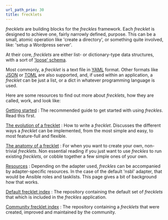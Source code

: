 ```yaml
---
url_path_prio: 30
title: frecklets
---
```


*frecklets* are building blocks for the *freckles* framework. Each *frecklet* is
designed to achieve one, fairly narrowly defined, purpose. This can be a small, atomic operation like 'create a directory', or something quite involved, like: 'setup a Wordpress server'.  

At their core, *frecklets* are either list- or dictionary-type data structures, with a sort of ['loose' schema](/doc/frecklets/evolution/#the-elastic-non-schema).

Most commonly, a *frecklet* is a text file in [YAML](http://yaml.org/) format. Other formats like [JSON](https://www.json.org/) or [TOML](https://github.com/toml-lang/toml) are also supported, and, if used within an application, a *frecklet* can be just a list, or a dict in whatever programming language is used.

Here are some resources to find out more about *frecklets*, how they are called, work, and look like:

[Getting started](/doc/getting_started)
:    The recommended guide to get started with using *freckles*. Read this first.

[The evolution of a frecklet](/doc/frecklets/evolution)
:    How to write a *frecklet*. Discusses the different ways a *frecklet* can be implemented, from the most simple and easy, to most feature-full and flexible.

[The anatomy of a frecklet](/doc/frecklets/anatomy)
:    For when you want to create your own, non-trivial *frecklets*. Non essential reading if you just want to use *freckles* to run existing *frecklets*, or cobble together a few simple ones of your own.

[Resources](/doc/freckles/resources)
:    Depending on the adapter used, *freckles* can be accompanied by adapter-specific resources. In the case of the default 'nsbl' adapter, that would be Ansible roles and tasklists. This page gives a bit of background how that works.

[Default frecklet index](frecklets/default)
:    The repository containing the default set of *frecklets* that which is included in the *freckles* application.

[Community frecklet index](/frecklets/community)
:    The repository containing a *frecklets* that were created, improved and maintained by the community.
